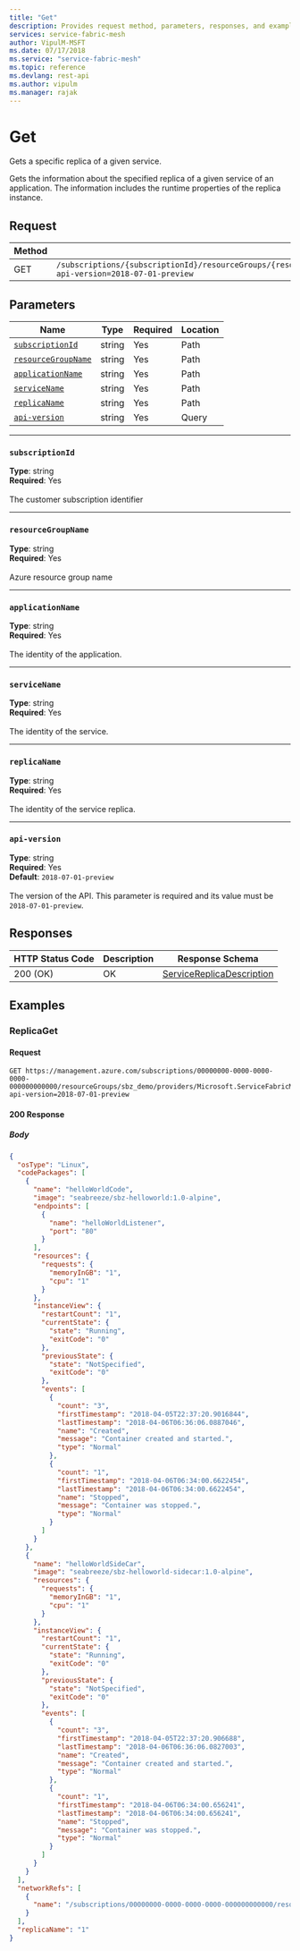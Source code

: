 ```yaml
---
title: "Get"
description: Provides request method, parameters, responses, and examples of getting a specific replica of a given service.
services: service-fabric-mesh
author: VipulM-MSFT
ms.date: 07/17/2018
ms.service: "service-fabric-mesh"
ms.topic: reference
ms.devlang: rest-api
ms.author: vipulm
ms.manager: rajak
---
```

# Get
Gets a specific replica of a given service.

Gets the information about the specified replica of a given service of an application. The information includes the runtime properties of the replica instance.

## Request
| Method | Request URI |
| ------ | ----------- |
| GET | `/subscriptions/{subscriptionId}/resourceGroups/{resourceGroupName}/providers/Microsoft.ServiceFabricMesh/applications/{applicationName}/services/{serviceName}/replicas/{replicaName}?api-version=2018-07-01-preview` |


## Parameters
| Name | Type | Required | Location |
| --- | --- | --- | --- |
| [`subscriptionId`](#subscriptionid) | string | Yes | Path |
| [`resourceGroupName`](#resourcegroupname) | string | Yes | Path |
| [`applicationName`](#applicationname) | string | Yes | Path |
| [`serviceName`](#servicename) | string | Yes | Path |
| [`replicaName`](#replicaname) | string | Yes | Path |
| [`api-version`](#api-version) | string | Yes | Query |

____
### `subscriptionId`
__Type__: string <br/>
__Required__: Yes<br/>
<br/>
The customer subscription identifier

____
### `resourceGroupName`
__Type__: string <br/>
__Required__: Yes<br/>
<br/>
Azure resource group name

____
### `applicationName`
__Type__: string <br/>
__Required__: Yes<br/>
<br/>
The identity of the application.

____
### `serviceName`
__Type__: string <br/>
__Required__: Yes<br/>
<br/>
The identity of the service.

____
### `replicaName`
__Type__: string <br/>
__Required__: Yes<br/>
<br/>
The identity of the service replica.

____
### `api-version`
__Type__: string <br/>
__Required__: Yes<br/>
__Default__: `2018-07-01-preview` <br/>
<br/>
The version of the API. This parameter is required and its value must be `2018-07-01-preview`.

## Responses

| HTTP Status Code | Description | Response Schema |
| --- | --- | --- |
| 200 (OK) | OK<br/> | [ServiceReplicaDescription](sfmeshrp-model-servicereplicadescription.md) |


## Examples

### ReplicaGet

#### Request
```
GET https://management.azure.com/subscriptions/00000000-0000-0000-0000-000000000000/resourceGroups/sbz_demo/providers/Microsoft.ServiceFabricMesh/applications/helloWorldApp/services/helloWorldService/replicas/1?api-version=2018-07-01-preview
```

#### 200 Response
##### Body
```json
{
  "osType": "Linux",
  "codePackages": [
    {
      "name": "helloWorldCode",
      "image": "seabreeze/sbz-helloworld:1.0-alpine",
      "endpoints": [
        {
          "name": "helloWorldListener",
          "port": "80"
        }
      ],
      "resources": {
        "requests": {
          "memoryInGB": "1",
          "cpu": "1"
        }
      },
      "instanceView": {
        "restartCount": "1",
        "currentState": {
          "state": "Running",
          "exitCode": "0"
        },
        "previousState": {
          "state": "NotSpecified",
          "exitCode": "0"
        },
        "events": [
          {
            "count": "3",
            "firstTimestamp": "2018-04-05T22:37:20.9016844",
            "lastTimestamp": "2018-04-06T06:36:06.0887046",
            "name": "Created",
            "message": "Container created and started.",
            "type": "Normal"
          },
          {
            "count": "1",
            "firstTimestamp": "2018-04-06T06:34:00.6622454",
            "lastTimestamp": "2018-04-06T06:34:00.6622454",
            "name": "Stopped",
            "message": "Container was stopped.",
            "type": "Normal"
          }
        ]
      }
    },
    {
      "name": "helloWorldSideCar",
      "image": "seabreeze/sbz-helloworld-sidecar:1.0-alpine",
      "resources": {
        "requests": {
          "memoryInGB": "1",
          "cpu": "1"
        }
      },
      "instanceView": {
        "restartCount": "1",
        "currentState": {
          "state": "Running",
          "exitCode": "0"
        },
        "previousState": {
          "state": "NotSpecified",
          "exitCode": "0"
        },
        "events": [
          {
            "count": "3",
            "firstTimestamp": "2018-04-05T22:37:20.906688",
            "lastTimestamp": "2018-04-06T06:36:06.0827003",
            "name": "Created",
            "message": "Container created and started.",
            "type": "Normal"
          },
          {
            "count": "1",
            "firstTimestamp": "2018-04-06T06:34:00.656241",
            "lastTimestamp": "2018-04-06T06:34:00.656241",
            "name": "Stopped",
            "message": "Container was stopped.",
            "type": "Normal"
          }
        ]
      }
    }
  ],
  "networkRefs": [
    {
      "name": "/subscriptions/00000000-0000-0000-0000-000000000000/resourcegroups/sbz_demo/providers/Microsoft.ServiceFabricMesh/networks/helloWorldNetwork"
    }
  ],
  "replicaName": "1"
}
```

